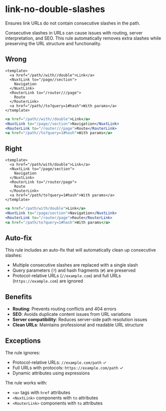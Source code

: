 # link-no-double-slashes

Ensures link URLs do not contain consecutive slashes in the path.

Consecutive slashes in URLs can cause issues with routing, server interpretation, and SEO. This rule automatically removes extra slashes while preserving the URL structure and functionality.

## Wrong

```vue
<template>
  <a href="/path//with//double">Link</a>
  <NuxtLink to="/page//section">
    Navigation
  </NuxtLink>
  <RouterLink to="/router///page">
    Route
  </RouterLink>
  <a href="/path//to?query=1#hash">With params</a>
</template>
```

```jsx
<a href="/path//with//double">Link</a>
<NuxtLink to="/page//section">Navigation</NuxtLink>
<RouterLink to="/router///page">Route</RouterLink>
<a href="/path//to?query=1#hash">With params</a>
```

## Right

```vue
<template>
  <a href="/path/with/double">Link</a>
  <NuxtLink to="/page/section">
    Navigation
  </NuxtLink>
  <RouterLink to="/router/page">
    Route
  </RouterLink>
  <a href="/path/to?query=1#hash">With params</a>
</template>
```

```jsx
<a href="/path/with/double">Link</a>
<NuxtLink to="/page/section">Navigation</NuxtLink>
<RouterLink to="/router/page">Route</RouterLink>
<a href="/path/to?query=1#hash">With params</a>
```

## Auto-fix

This rule includes an auto-fix that will automatically clean up consecutive slashes:
- Multiple consecutive slashes are replaced with a single slash
- Query parameters (`?`) and hash fragments (`#`) are preserved
- Protocol-relative URLs (`//example.com`) and full URLs (`https://example.com`) are ignored

## Benefits

- **Routing**: Prevents routing conflicts and 404 errors
- **SEO**: Avoids duplicate content issues from URL variations
- **Server compatibility**: Reduces server-side path resolution issues
- **Clean URLs**: Maintains professional and readable URL structure

## Exceptions

The rule ignores:
- Protocol-relative URLs: `//example.com/path` ✓
- Full URLs with protocols: `https://example.com/path` ✓
- Dynamic attributes using expressions

The rule works with:
- `<a>` tags with `href` attributes
- `<NuxtLink>` components with `to` attributes
- `<RouterLink>` components with `to` attributes
